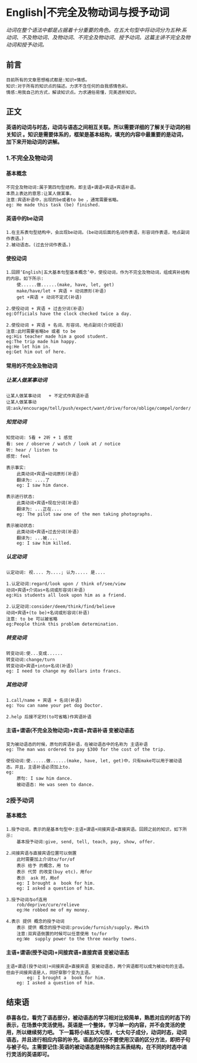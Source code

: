 # English|不完全及物动词与授予动词
*动词在整个语法中都是占据着十分重要的角色。在五大句型中将动词分为五种:系动词、不及物动词、及物动词、不完全及物动词、授予动词。这篇主讲不完全及物动词和授予动词。*

## 前言
    目前所有的文章思想格式都是:知识+情感。
    知识:对于所有的知识点的描述。力求不含任何的自我感情色彩。
    情感:用我自己的方式，解读知识点。力求通俗易懂，完美透析知识。

## 正文
**英语的动词与时态，动词与语态之间相互关联。所以需要详细的了解关于动词的相关知识 。知识是需要体系的，框架是基本结构，填充的内容中最重要的是动词，加下来开始动词的讲解。**

### 1.不完全及物动词
#### 基本概念
    不完全及物动词:属于第四句型结构，即主语+谓语+宾语+宾语补语。
    本质上表达的意思:让某人做某事。
    注意:宾语补语中，出现的be或者to be ，通常需要省略。
    eg: He made this task (be) finished.

#### 英语中的be动词
    1.在主系表句型结构中，会出现be动词。(be动词后面的名词作表语，形容词作表语，地点副词作表语。)
    2.被动语态。(过去分词作表语。)

#### 使役动词
    1.回顾‘English|五大基本句型基本概念’中，使役动词，作为不完全及物动词，组成宾补结构的内容。如下所示:
        使......做......(make, have, let, get)
        make/have/let + 宾语 + 动词原形(补语)
        get +宾语 + 动词不定式(补语)
    
    2.使役动词 + 宾语 + 过去分词(补语)
    eg:Officials have the clock checked twice a day.

    2.使役动词 + 宾语 + 名词、形容词、地点副词(介词短语)
    注意:此时需要省略be 或者 to be
    eg:His teacher made him a good student.
    eg:The trip made him happy.
    eg:He let him in.
    eg:Get him out of here.

#### 常用的不完全及物动词
##### 让某人做某事动词
    让某人做某事动词   + 不定式作宾语补语
    让某人做某事动词:ask/encourage/tell/push/expect/want/drive/force/oblige/compel/order/cause/urge

##### 知觉动词
    知觉动词: 5看 + 2听 + 1 感觉
    看: see / observe / watch / look at / notice
    听: hear / listen to
    感觉: feel

    表示事实:
        此类动词+宾语+动词原形(补语)
        翻译为: ....了
        eg: I saw him dance.

    表示进行状态:
        此类动词+宾语+现在分词(补语)
        翻译为: ...正在....
        eg: The pilot saw one of the men taking photographs.

    表示被动状态:
        此类动词+宾语+过去分词(补语)
        翻译为: ...被....
        eg: I saw him killed.

##### 认定动词
    认定动词: 视.... 为....; 认为..... 是....

    1.认定动词:regard/look upon / think of/see/view
    动词+宾语+介词as+名词或形容词(补语)
    eg:His students all look upon him as a friend.

    2.认定动词:consider/deem/think/find/believe
    动词+宾语+(to be)+名词或形容词(补语)
    注意: to be 可以被省略
    eg:People think this problem determination.

##### 转变动词
    转变动词:使...变成......
    转变动词:change/turn
    转变动词+宾语+into+名词(补语)
    eg: I need to change my dollars into francs.

##### 其他动词
    1.call/name + 宾语 + 名词(补语)
    eg: You can name your pet dog Doctor.

    2.help 后接不定时(to可省略)作宾语补语


#### 主语+谓语(不完全及物动词)+宾语+宾语补语 变被动语态
    变为被动语态的时候，原句的宾语补语，在被动语态中的名称为 主语补语
    eg: The man was ordered to pay $300 for the cost of the trip.

    使役动词:使......做......(make, have, let, get)中，只有make可以用于被动语态。并且，主语补语必须加上to.
    eg:
        原句: I saw him dance.
        被动语态: He was seen to dance.
    


### 2授予动词
#### 基本概念
    1.授予动词，表示的是基本句型中:主语+谓语+间接宾语+直接宾语。回顾之前的知识，如下所示:    
        基本授予动词:give, send, tell, teach, pay, show, offer.

    2.间接宾语与直接宾语位置可以倒置
        此时需要加上介词to/for/of
        表示 给予 的概念，用 to
        表示 代劳 的改变(buy etc)，用for
        表示  ask 时，用of
        eg: I brought a  book for him.
        eg: I asked a question of him.

    3.授予动词与of连用
        rob/deprive/cure/relieve
        eg:He robbed me of my money.

    4.表示 提供 概念的授予动词
        表示 提供 概念的授予动词:provide/furnish/supply，用with
        注意:双宾语倒置的时候可以任意使用 to/for
        eg:We  supply power to the three nearby towns.

#### 主语+谓语(授予动词)+间接宾语+直接宾语 变被动语态
    主语+谓语(授予动词)+间接宾语+直接宾语 变被动语态，两个宾语都可以成为被动句的主语。但由于间接宾语是人，同好穿那个变为主语。
            eg: I brought a  book for him.
        eg: I asked a question of him.



## 结束语
 **恭喜各位，看完了语态部分，被动语态的学习相对比较简单，熟悉对应的时态下的表示，在场景中灵活使用。英语是一个整体，学习单一的内容，并不会灵活的使用，所以继续努力吧。**
**下一篇将小结五大句型，七大句子成分，动词时态，动词语态，并且进行相应内容的补充。语态的区分不要使用汉语的区分方法，即把子句与被子句。主需要记住:英语的被动语态是特殊的主系表结构，在不同的时态中进行灵活的英语即可。**













